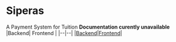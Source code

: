 
# Siperas
A Payment System for Tuition
**Documentation curently unavailable**
|Backend| Frontend |
|--|--|
|[Backend](https://github.com/Richie-Z/siperas-backend)|[Frontend](https://github.com/Richie-Z/siperas-frontend)|
